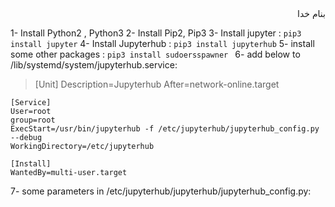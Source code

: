<div dir="rtl">بنام خدا</div>

1- Install Python2 , Python3
2- Install Pip2, Pip3
3- Install jupyter : `pip3 install jupyter`
4- Install Jupyterhub : `pip3 install jupyterhub`
5- install some other packages : `pip3 install sudoersspawner `
6- add below to /lib/systemd/system/jupyterhub.service:
  > [Unit]
    Description=Jupyterhub
    After=network-online.target
  >
    [Service]
    User=root
    group=root
    ExecStart=/usr/bin/jupyterhub -f /etc/jupyterhub/jupyterhub_config.py --debug
    WorkingDirectory=/etc/jupyterhub
  >
    [Install]
    WantedBy=multi-user.target
 
7- some parameters in /etc/jupyterhub/jupyterhub/jupyterhub_config.py:
